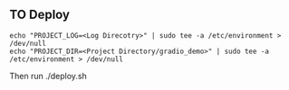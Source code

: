 ## TO Deploy
```
echo "PROJECT_LOG=<Log Direcotry>" | sudo tee -a /etc/environment > /dev/null
echo "PROJECT_DIR=<Project Directory/gradio_demo>" | sudo tee -a /etc/environment > /dev/null
```
Then run
./deploy.sh
